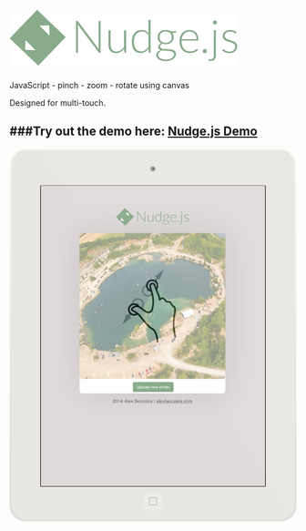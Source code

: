 ![alt tag](./img/logo.png)
========

JavaScript - pinch - zoom - rotate using canvas

Designed for multi-touch.

###Try out the demo here: [Nudge.js Demo](http://nudge.alexbezuska.com/)
---
![alt tag](./img/ipad-demo.png)

